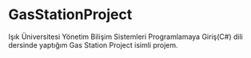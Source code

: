 # GasStationProject
Işık Üniversitesi Yönetim Bilişim Sistemleri Programlamaya Giriş(C#) dili dersinde yaptığım Gas Station Project isimli projem.
